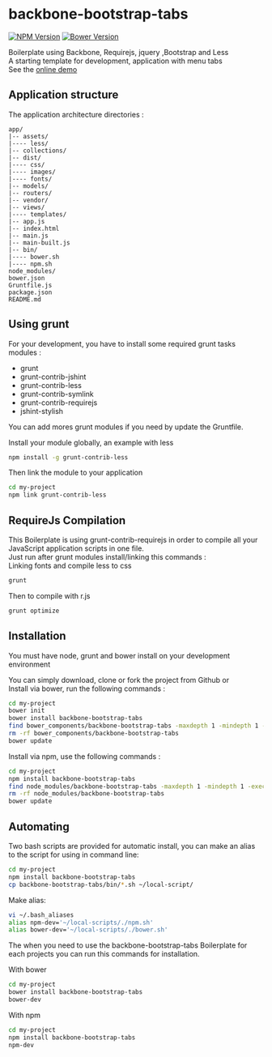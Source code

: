 # backbone-bootstrap-tabs

[![NPM Version][npm-image]][npm-url]
[![Bower Version][bower-image]][bower-url]

Boilerplate using Backbone, Requirejs, jquery ,Bootstrap and Less  
A starting template for development, application with menu tabs  
See the [online demo](http://bbt.franckysolo-development.com/#dashboard)

## Application structure
The application architecture directories :
```
app/
|-- assets/
|---- less/
|-- collections/
|-- dist/
|---- css/
|---- images/
|---- fonts/
|-- models/
|-- routers/
|-- vendor/
|-- views/
|---- templates/
|-- app.js
|-- index.html
|-- main.js
|-- main-built.js
|-- bin/
|---- bower.sh
|---- npm.sh
node_modules/
bower.json
Gruntfile.js
package.json
README.md
```
## Using grunt

For your development, you have to install some required grunt tasks modules :
- grunt
- grunt-contrib-jshint
- grunt-contrib-less
- grunt-contrib-symlink
- grunt-contrib-requirejs
- jshint-stylish

You can add mores grunt modules if you need by update the Gruntfile.

Install your module globally, an example with less
```sh
npm install -g grunt-contrib-less
```
Then link the module to your application
```sh
cd my-project
npm link grunt-contrib-less
```
## RequireJs Compilation
This Boilerplate is using grunt-contrib-requirejs in order to compile all your
JavaScript application scripts in one file.  
Just run after grunt modules install/linking this commands :  
Linking fonts and compile less to css
```sh
grunt
```
Then to compile with r.js
```sh
grunt optimize
```

## Installation
You must have node, grunt and bower install on your development environment

You can simply download, clone or fork the project from Github or  
Install via bower, run the following commands :
```sh
cd my-project
bower init
bower install backbone-bootstrap-tabs
find bower_components/backbone-bootstrap-tabs -maxdepth 1 -mindepth 1 -exec mv {} . \;
rm -rf bower_components/backbone-bootstrap-tabs  
bower update
```

Install via npm, use the following commands :
```sh
cd my-project
npm install backbone-bootstrap-tabs
find node_modules/backbone-bootstrap-tabs -maxdepth 1 -mindepth 1 -exec mv {} . \;
rm -rf node_modules/backbone-bootstrap-tabs
bower update
```

## Automating
Two bash scripts are provided for automatic install, you can make an alias to the  script for using in command line:
```sh
cd my-project
npm install backbone-bootstrap-tabs
cp backbone-bootstrap-tabs/bin/*.sh ~/local-script/
```
Make alias:
```sh
vi ~/.bash_aliases
alias npm-dev='~/local-scripts/./npm.sh'
alias bower-dev='~/local-scripts/./bower.sh'
```

The when you need to use the backbone-bootstrap-tabs Boilerplate
for each projects you can run this commands for installation.

With bower
```sh
cd my-project
bower install backbone-bootstrap-tabs
bower-dev
```

With npm
```sh
cd my-project
npm install backbone-bootstrap-tabs
npm-dev
```

[npm-image]: https://img.shields.io/npm/v/npm.svg
[npm-url]: https://npmjs.org/package/backbone-bootstrap-tabs

[bower-image]: https://img.shields.io/bower/v/bootstrap.svg
[bower-url]: https://bower.io/package/backbone-bootstrap-tabs

